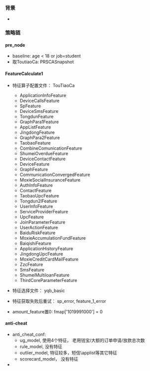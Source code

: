### 背景
- 

### 策略链
#### pre_node
- baseline: age < 18 or job=student
- 取ToutiaoCa: PRSCASnapshot

#### FeatureCalculate1
- 特征算子配置文件： TouTiaoCa  
    - ApplicationInfoFeature
    - DeviceCallsFeature
    - SpFeature
    - DeviceSmsFeature
    - TongdunFeature
    - GraphPara1Feature
    - AppListFeature
    - JingdongFeature
    - GraphPara2Feature
    - TaobaoFeature
    - CombineComunicationFeature
    - ShumeiOverdueFeature
    - DeviceContactFeature
    - DeviceFeature
    - GraphFeature
    - CommunicationConvergedFeature
    - MoxieSocialInsuranceFeature
    - AuthInfoFeature
    - ContactFeature
    - TaobaoUpcFeature
    - Tongdun2lFeature
    - UserInfoFeature
    - ServiceProviderFeature
    - UpcFeature
    - JoinParameterFeature
    - UserActionFeature
    - BaiduRiskFeature
    - MoxieAccumulationFundFeature
    - BaiqishiFeature
    - ApplicationHistoryFeature
    - JingdongUpcFeature
    - MoxieCreditCardMailFeature
    - ZzcFeature
    - SmsFeature
    - ShumeiMultiloanFeature
    - ThirdCoreParameterFeature
    
    
- 特征选择文件： yqb_basic
- 特征获取失败后重试： sp\_error,  feature\_1_error
- amount_feature置0: fmap['1019991000'] = 0

#### anti-cheat
- anti_cheat_conf:
   - ug_model, 使用4个特征， 老用钱宝/大额的订单申请/放款总次数
   - rule_model, 没有特征
   - outlier_model, 特征较多，短信\applist等其它特征
   - scorecard_model， 没有特征
- 
 
